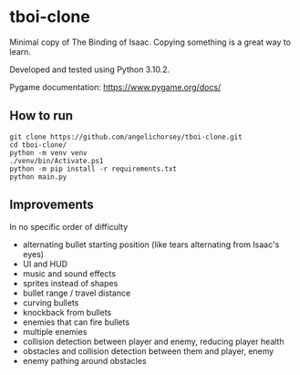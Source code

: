 # tboi-clone
Minimal copy of The Binding of Isaac. Copying something is a great way to learn.

Developed and tested using Python 3.10.2.

Pygame documentation: https://www.pygame.org/docs/

## How to run
```shell
git clone https://github.com/angelichorsey/tboi-clone.git
cd tboi-clone/
python -m venv venv
./venv/bin/Activate.ps1
python -m pip install -r requirements.txt
python main.py
```

## Improvements
In no specific order of difficulty

* alternating bullet starting position (like tears alternating from Isaac's eyes)
* UI and HUD
* music and sound effects
* sprites instead of shapes
* bullet range / travel distance
* curving bullets
* knockback from bullets
* enemies that can fire bullets
* multiple enemies
* collision detection between player and enemy, reducing player health
* obstacles and collision detection between them and player, enemy
* enemy pathing around obstacles